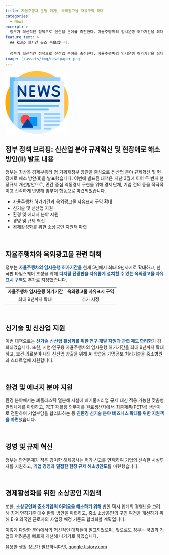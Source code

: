 ```yaml
---
title: 자율주행차 운행 허가, 옥외광고물 자유구역 확대
categories:
  - News
excerpt: >
  정부가 혁신적인 정책으로 신산업 분야를 촉진한다. 자율주행차의 임시운행 허가기간을 최대 9년까지로 확대하고, 디지털 전광판을 자유롭게 설치할 수 있는 옥외광고물 자유표시 구역을 추가로 지정한다. 또한, 신기술 활성화를 위해 연구·개발을 지원하고, 친환경 신기술 분야 비즈니스 확대를 위한 다양한 지원책도 마련했다. 이러한 정책들은 민간 중심의 역동경제를 지원하며, 기업과 국민들에게 보탬이 될 것으로 기대된다.
feature_text: >
  ## kimp 실시간 뉴스 속보입니다.

  정부가 혁신적인 정책으로 신산업 분야를 촉진한다. 자율주행차의 임시운행 허가기간을 최대 9년까지로 확대하고, 디지털 전광판을 자유롭게 설치할 수 있는 옥외광고물 자유표시 구역을 추가로 지정한다. 또한, 신기술 활성화를 위해 연구·개발을 지원하고, 친환경 신기술 분야 비즈니스 확대를 위한 다양한 지원책도 마련했다. 이러한 정책들은 민간 중심의 역동경제를 지원하며, 기업과 국민들에게 보탬이 될 것으로 기대된다.
image: '/assets/img/newspaper.png'
---
```


<p><img src="/assets/img/newspaper.png" alt="kimplant 속보" /></p>

<h2 data-ke-size="size26">정부 정책 브리핑: 신산업 분야 규제혁신 및 현장애로 해소 방안(Ⅱ) 발표 내용</h2>

<p>정부는 최상목 경제부총리 겸 기획재정부 장관을 중심으로 신산업 분야 규제혁신 및 현장애로 해소 방안(Ⅱ)을 발표했습니다. 이번에 발표된 대책은 지난 3월에 이어 두 번째 현장규제 개선방안으로, 민간 중심 역동경제 구현을 위해 경제단체, 기업 건의 등을 적극적이고 신속하게 반영해 범부처 합동으로 마련되었습니다.</p>

<ul>
  <li>자율주행차 허가기간과 옥외광고물 자유표시 구역 확대</li>
  <li>신기술 및 신산업 지원</li>
  <li>환경 및 에너지 분야 지원</li>
  <li>경영 및 규제 혁신</li>
  <li>경제활성화를 위한 소상공인 지원책 마련</li>
</ul>

<p data-ke-size="size16">&nbsp;</p>

<h2 data-ke-size="size22">자율주행차와 옥외광고물 관련 대책</h2>

<p>정부는 <b><span style="color: #1a5490;">자율주행차의 임시운행 허가기간을</span></b> 현재 5년에서 최대 9년까지로 확대하고, 한국판 타임스퀘어 조성을 위해 <b><span style="color: #1a5490;">디지털 전광판을 자유롭게 설치할 수 있는 옥외광고물 자유표시 구역</span></b>도 추가로 지정했습니다.</p>

<table>
  <tr>
    <td style="text-align: center; height: 17px;"><b>자율주행차 임시운행 허가기간</b></td>
    <td style="text-align: center; height: 17px;"><b>옥외광고물 자유표시 구역</b></td>
  </tr>
  <tr>
    <td style="text-align: center;">최대 9년까지 확대</td>
    <td style="text-align: center;">추가 지정</td>
  </tr>
</table>

<p data-ke-size="size16">&nbsp;</p>

<h2 data-ke-size="size22">신기술 및 신산업 지원</h2>

<p>이번 대책으로는 <b><span style="color: #1a5490;">신기술·신산업 활성화를 위한 연구·개발 지원과 관련 제도 합리화</span></b>가 강화되었습니다. 또한, 시험·연구용 자율주행차의 임시운행 허가기간을 최대 9년까지 확대하고, 보건·의료분야 내의 신산업 창출을 위해 AI 학습용 가명정보 처리기술을 중소병원과 스타트업에 지원합니다.</p>

<p data-ke-size="size16">&nbsp;</p>

<h2 data-ke-size="size22">환경 및 에너지 분야 지원</h2>

<p>환경 분야에서는 폐플라스틱 열분해 시설에 폐기물처리업 규제 대신 적용 가능한 맞춤형 관리체계를 마련하고, PET 재활용 의무자를 원료생산자에서 최종제품(PET병) 생산자로 전환하여 기업부담을 합리화하는 등 <b><span style="color: #1a5490;">친환경 신기술 분야 비즈니스 확대를 위한 지원책을 마련</span></b>했습니다.</p>

<p data-ke-size="size16">&nbsp;</p>

<h2 data-ke-size="size22">경영 및 규제 혁신</h2>

<p>정부는 안전문제가 적은 경미한 해체공사는 허가·신고를 면제하여 기업의 신속한 시설투자를 지원하고, <b><span style="color: #1a5490;">기업 경영과 밀접한 현장 규제 해소방안도</span></b>를 마련했습니다.</p>

<p data-ke-size="size16">&nbsp;</p>

<h2 data-ke-size="size22">경제활성화를 위한 소상공인 지원책</h2>

<p>또한, <b><span style="color: #1a5490;">소상공인과 중소기업의 어려움을 해소하기 위해</span></b> 법인 택시 업계의 경영난을 고려해 최저 면허기준 대수 완화 방안을 마련하고, 중소·소상공인의 구인 여건을 개선하기 위해 E-9 외국인 근로자의 사업장 배정 기준도 합리화할 계획입니다.</p>

<p>이렇게 다양한 분야에서의 혁신적인 대책들이 발표되었으며, 앞으로도 정부는 국민과 기업의 어려움을 빠르게 개선해 나가기로 하였습니다.</p>
유용한 생활 정보가 필요하시다면, <a href="https://qoogle.tistory.com" rel="dofollow">qoogle.tistory.com</a>


